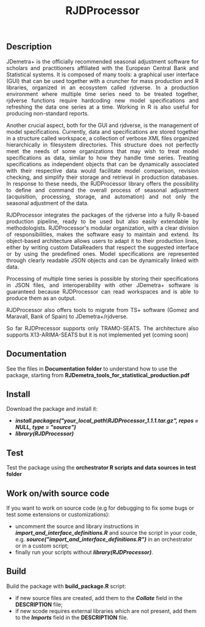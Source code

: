 <h1 align="center"><b>RJDProcessor</b></h1>
</br>

<h2><b>Description</b></h1>
<p align="justify">JDemetra+ is the officially recommended seasonal adjustment software for scholars and practitioners affiliated with the European Central Bank and Statistical systems. It is composed of many tools: a graphical user interface (GUI) that can be used together with a cruncher for mass production and R libraries, organized in an ecosystem called rjdverse. In a production environment where multiple time series need to be treated together, rjdverse functions require hardcoding new model specifications and refreshing the data one series at a time. Working in R is also useful for producing non-standard reports.</p>

<p align="justify">Another crucial aspect, both for the GUI and rjdverse, is the management of model specifications. Currently, data and specifications are stored together in a structure called workspace, a collection of verbose XML files organized hierarchically in filesystem directories. This structure does not perfectly meet the needs of some organizations that may wish to treat model specifications as data, similar to how they handle time series. Treating specifications as independent objects that can be dynamically associated with their respective data would facilitate model comparison, revision checking, and simplify their storage and retrieval in production databases. In response to these needs, the RJDProcessor library offers the possibility to define and command the overall process of seasonal adjustment (acquisition, processing, storage, and automation) and not only the seasonal adjustment of the data. </p>

<p align="justify">RJDProcessor integrates the packages of the rjdverse into a fully R-based production pipeline, ready to be used but also easily extendable by methodologists. RJDProcessor's modular organization, with a clear division of responsibilities, makes the software easy to maintain and extend. Its object-based architecture allows users to adapt it to their production lines, either by writing custom DataReaders that respect the suggested interface or by using the predefined ones. Model specifications are represented through clearly readable JSON objects and can be dynamically linked with data.</p>

<p align="justify">Processing of multiple time series is possible by storing their specifications in JSON files, and interoperability with other JDemetra+ software is guaranteed because RJDProcessor can read workspaces and is able to produce them as an output.</p>

<p align="justify">RJDProcessor also offers tools to migrate from TS+ software (Gomez and Maravall, Bank of Spain) to JDemetra+/rjdverse.</p>

<p align="justify">So far RJDPrecessor supports only TRAMO-SEATS. The architecture also supports X13-ARIMA-SEATS but it is not implemented yet (coming soon) </p>


<h2><b>Documentation</b></h1>

See the files in **Documentation folder** to understand how to use the package, starting from **RJDemetra_tools_for_statistical_production.pdf**

<h2><b>Install</b></h2>

Download the package and install it:
  * **_install.packages("your_local_path\\RJDProcessor_1.1.1.tar.gz", repos = NULL, type = "source")_**
  * **_library(RJDProcessor)_**

<h2><b>Test</b></h2>

Test the package using the **orchestrator R scripts and data sources in test folder**

<h2><b>Work on/with source code</b></h2>

If you want to work on source code (e.g for debugging to fix some bugs or test some extensions or customizations):
  * uncomment the source and library instructions in **_import_and_interface_definitions.R_** and source the script in your code, e.g. **_source("import_and_interface_definitions.R")_** in an orchestrator or in a custom script; 
  * finally run your scripts without **_library(RJDProcessor)_**.

<h2><b>Build</b></h2>

Build the package with **build_package.R** script:
  * if new source files are created, add them to the **_Collate_** field in the **DESCRIPTION** file;
  * if new scode requires external libraries which are not present, add them to the **_Imports_** field in the **DESCRIPTION** file.

